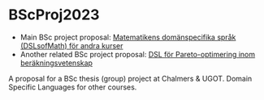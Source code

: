 # BScProj2023

+ Main BSc project proposal: [Matematikens domänspecifika språk (DSLsofMath) för andra kurser](DSLsofMath_andra_kurser.md)
+ Another related BSc project proposal: [DSL för Pareto-optimering inom beräkningsvetenskap](OptiFun_BScProj_2023.md)

A proposal for a BSc thesis (group) project at Chalmers &amp; UGOT. Domain Specific Languages for other courses.
